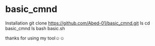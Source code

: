 # basic_cmnd
Installation 
git clone https://github.com/Abed-01/basic_cmnd.git
ls
cd basic_cmnd
ls
bash basic.sh



thanks for using my tool☺️☺️
